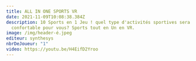 ```yaml
---
title: ALL IN ONE SPORTS VR
date: 2021-11-09T10:08:38.384Z
description: 10 Sports en 1 Jeu ! quel type d'activités sportives sera la plus
  confortable pour vous? Sports tout en Un en VR.
image: /img/header-é.jpeg
editeur: synthesys
nbrDeJoueur: "1"
video: https://youtu.be/H4EifD2Yroo
---
```

